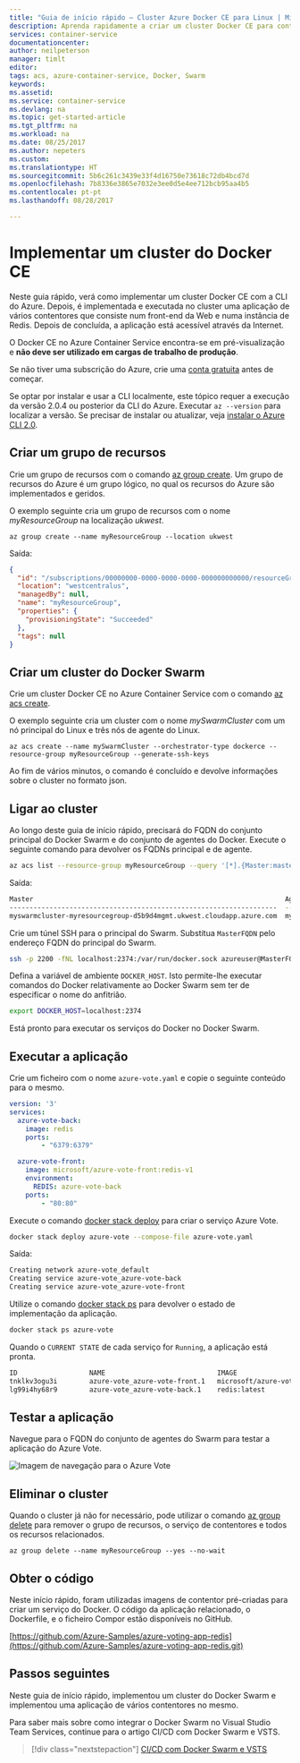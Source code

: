 ```yaml
---
title: "Guia de início rápido – Cluster Azure Docker CE para Linux | Microsoft Docs"
description: Aprenda rapidamente a criar um cluster Docker CE para contentores do Linux no Azure Container Service com a CLI do Azure.
services: container-service
documentationcenter: 
author: neilpeterson
manager: timlt
editor: 
tags: acs, azure-container-service, Docker, Swarm
keywords: 
ms.assetid: 
ms.service: container-service
ms.devlang: na
ms.topic: get-started-article
ms.tgt_pltfrm: na
ms.workload: na
ms.date: 08/25/2017
ms.author: nepeters
ms.custom: 
ms.translationtype: HT
ms.sourcegitcommit: 5b6c261c3439e33f4d16750e73618c72db4bcd7d
ms.openlocfilehash: 7b8336e3865e7032e3ee0d5e4ee712bcb95aa4b5
ms.contentlocale: pt-pt
ms.lasthandoff: 08/28/2017

---
```


# <a name="deploy-docker-ce-cluster"></a>Implementar um cluster do Docker CE

Neste guia rápido, verá como implementar um cluster Docker CE com a CLI do Azure. Depois, é implementada e executada no cluster uma aplicação de vários contentores que consiste num front-end da Web e numa instância de Redis. Depois de concluída, a aplicação está acessível através da Internet.

O Docker CE no Azure Container Service encontra-se em pré-visualização e **não deve ser utilizado em cargas de trabalho de produção**.

Se não tiver uma subscrição do Azure, crie uma [conta gratuita](https://azure.microsoft.com/free/?WT.mc_id=A261C142F) antes de começar.

Se optar por instalar e usar a CLI localmente, este tópico requer a execução da versão 2.0.4 ou posterior da CLI do Azure. Executar `az --version` para localizar a versão. Se precisar de instalar ou atualizar, veja [instalar o Azure CLI 2.0]( /cli/azure/install-azure-cli).

## <a name="create-a-resource-group"></a>Criar um grupo de recursos

Crie um grupo de recursos com o comando [az group create](/cli/azure/group#create). Um grupo de recursos do Azure é um grupo lógico, no qual os recursos do Azure são implementados e geridos.

O exemplo seguinte cria um grupo de recursos com o nome *myResourceGroup* na localização *ukwest*.

```azurecli-interactive
az group create --name myResourceGroup --location ukwest
```

Saída:

```json
{
  "id": "/subscriptions/00000000-0000-0000-0000-000000000000/resourceGroups/myResourceGroup",
  "location": "westcentralus",
  "managedBy": null,
  "name": "myResourceGroup",
  "properties": {
    "provisioningState": "Succeeded"
  },
  "tags": null
}
```

## <a name="create-docker-swarm-cluster"></a>Criar um cluster do Docker Swarm

Crie um cluster Docker CE no Azure Container Service com o comando [az acs create](/cli/azure/acs#create). 

O exemplo seguinte cria um cluster com o nome *mySwarmCluster* com um nó principal do Linux e três nós de agente do Linux.

```azurecli-interactive
az acs create --name mySwarmCluster --orchestrator-type dockerce --resource-group myResourceGroup --generate-ssh-keys
```

Ao fim de vários minutos, o comando é concluído e devolve informações sobre o cluster no formato json.

## <a name="connect-to-the-cluster"></a>Ligar ao cluster

Ao longo deste guia de início rápido, precisará do FQDN do conjunto principal do Docker Swarm e do conjunto de agentes do Docker. Execute o seguinte comando para devolver os FQDNs principal e de agente.


```bash
az acs list --resource-group myResourceGroup --query '[*].{Master:masterProfile.fqdn,Agent:agentPoolProfiles[0].fqdn}' -o table
```

Saída:

```bash
Master                                                               Agent
-------------------------------------------------------------------  --------------------------------------------------------------------
myswarmcluster-myresourcegroup-d5b9d4mgmt.ukwest.cloudapp.azure.com  myswarmcluster-myresourcegroup-d5b9d4agent.ukwest.cloudapp.azure.com
```

Crie um túnel SSH para o principal do Swarm. Substitua `MasterFQDN` pelo endereço FQDN do principal do Swarm.

```bash
ssh -p 2200 -fNL localhost:2374:/var/run/docker.sock azureuser@MasterFQDN
```

Defina a variável de ambiente `DOCKER_HOST`. Isto permite-lhe executar comandos do Docker relativamente ao Docker Swarm sem ter de especificar o nome do anfitrião.

```bash
export DOCKER_HOST=localhost:2374
```

Está pronto para executar os serviços do Docker no Docker Swarm.


## <a name="run-the-application"></a>Executar a aplicação

Crie um ficheiro com o nome `azure-vote.yaml` e copie o seguinte conteúdo para o mesmo.


```yaml
version: '3'
services:
  azure-vote-back:
    image: redis
    ports:
        - "6379:6379"

  azure-vote-front:
    image: microsoft/azure-vote-front:redis-v1
    environment:
      REDIS: azure-vote-back
    ports:
        - "80:80"
```

Execute o comando [docker stack deploy](https://docs.docker.com/engine/reference/commandline/stack_deploy/) para criar o serviço Azure Vote.

```bash
docker stack deploy azure-vote --compose-file azure-vote.yaml
```

Saída:

```bash
Creating network azure-vote_default
Creating service azure-vote_azure-vote-back
Creating service azure-vote_azure-vote-front
```

Utilize o comando [docker stack ps](https://docs.docker.com/engine/reference/commandline/stack_ps/) para devolver o estado de implementação da aplicação.

```bash
docker stack ps azure-vote
```

Quando o `CURRENT STATE` de cada serviço for `Running`, a aplicação está pronta.

```bash
ID                  NAME                            IMAGE                                 NODE                               DESIRED STATE       CURRENT STATE                ERROR               PORTS
tnklkv3ogu3i        azure-vote_azure-vote-front.1   microsoft/azure-vote-front:redis-v1   swarmm-agentpool0-66066781000004   Running             Running 5 seconds ago                            
lg99i4hy68r9        azure-vote_azure-vote-back.1    redis:latest                          swarmm-agentpool0-66066781000002   Running             Running about a minute ago
```

## <a name="test-the-application"></a>Testar a aplicação

Navegue para o FQDN do conjunto de agentes do Swarm para testar a aplicação do Azure Vote.

![Imagem de navegação para o Azure Vote](media/container-service-docker-swarm-mode-walkthrough/azure-vote.png)

## <a name="delete-cluster"></a>Eliminar o cluster
Quando o cluster já não for necessário, pode utilizar o comando [az group delete](/cli/azure/group#delete) para remover o grupo de recursos, o serviço de contentores e todos os recursos relacionados.

```azurecli-interactive
az group delete --name myResourceGroup --yes --no-wait
```

## <a name="get-the-code"></a>Obter o código

Neste início rápido, foram utilizadas imagens de contentor pré-criadas para criar um serviço do Docker. O código da aplicação relacionado, o Dockerfile, e o ficheiro Compor estão disponíveis no GitHub.

[https://github.com/Azure-Samples/azure-voting-app-redis](https://github.com/Azure-Samples/azure-voting-app-redis.git)

## <a name="next-steps"></a>Passos seguintes

Neste guia de início rápido, implementou um cluster do Docker Swarm e implementou uma aplicação de vários contentores no mesmo.

Para saber mais sobre como integrar o Docker Swarm no Visual Studio Team Services, continue para o artigo CI/CD com Docker Swarm e VSTS.

> [!div class="nextstepaction"]
> [CI/CD com Docker Swarm e VSTS](./container-service-docker-swarm-setup-ci-cd.md)
